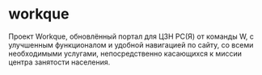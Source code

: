 # workque
Проект Workque, обновлённый портал для ЦЗН РС(Я) от команды W, с улучшенным функционалом и удобной навигацией по сайту, со всеми необходимыми услугами, непосредственно касающихся к миссии центра занятости населения. 
